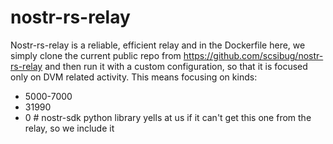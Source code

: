 # nostr-rs-relay

Nostr-rs-relay is a reliable, efficient relay and in the Dockerfile here, we simply clone the current public repo from https://github.com/scsibug/nostr-rs-relay and then run it with a custom configuration, so that it is focused only on DVM related activity. This means focusing on kinds:

- 5000-7000
- 31990
- 0  # nostr-sdk python library yells at us if it can't get this one from the relay, so we include it


